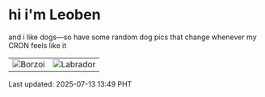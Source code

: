 # hi i'm Leoben

and i like dogs—so have some random dog pics that change whenever my CRON feels like it

|  |  |
|--------|----------|
| ![Borzoi](https://random-dog-vercel.vercel.app/api/random-borzoi?v=1752385744) | ![Labrador](https://random-dog-vercel.vercel.app/api/random-labrador?v=1752385744) |

Last updated: 2025-07-13 13:49 PHT
